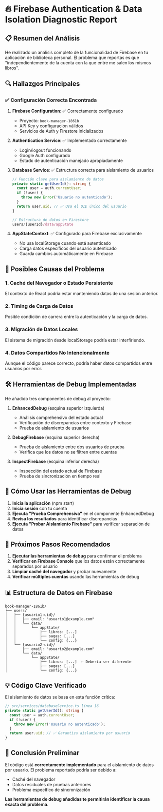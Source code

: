 # 🔥 Firebase Authentication & Data Isolation Diagnostic Report

## 📋 Resumen del Análisis

He realizado un análisis completo de la funcionalidad de Firebase en tu aplicación de biblioteca personal. El problema que reportas es que "independientemente de la cuenta con la que entre me salen los mismos libros".

## 🔍 Hallazgos Principales

### ✅ **Configuración Correcta Encontrada**

1. **Firebase Configuration**: ✅ Correctamente configurado
   - Proyecto: `book-manager-1861b`
   - API Key y configuración válidos
   - Servicios de Auth y Firestore inicializados

2. **Authentication Service**: ✅ Implementado correctamente
   - Login/logout funcionando
   - Google Auth configurado
   - Estado de autenticación manejado apropiadamente

3. **Database Service**: ✅ Estructura correcta para aislamiento de usuarios
   ```typescript
   // Función clave para aislamiento de datos
   private static getUserId(): string {
     const user = auth.currentUser;
     if (!user) {
       throw new Error('Usuario no autenticado');
     }
     return user.uid; // ✅ Usa el UID único del usuario
   }
   
   // Estructura de datos en Firestore
   users/{userId}/data/appState
   ```

4. **AppStateContext**: ✅ Configurado para Firebase exclusivamente
   - No usa localStorage cuando está autenticado
   - Carga datos específicos del usuario autenticado
   - Guarda cambios automáticamente en Firebase

## 🚨 **Posibles Causas del Problema**

### 1. **Caché del Navegador o Estado Persistente**
El contexto de React podría estar manteniendo datos de una sesión anterior.

### 2. **Timing de Carga de Datos**
Posible condición de carrera entre la autenticación y la carga de datos.

### 3. **Migración de Datos Locales**
El sistema de migración desde localStorage podría estar interfiriendo.

### 4. **Datos Compartidos No Intencionalmente**
Aunque el código parece correcto, podría haber datos compartidos entre usuarios por error.

## 🛠️ **Herramientas de Debug Implementadas**

He añadido tres componentes de debug al proyecto:

1. **EnhancedDebug** (esquina superior izquierda)
   - Análisis comprehensivo del estado actual
   - Verificación de discrepancias entre contexto y Firebase
   - Prueba de aislamiento de usuarios

2. **DebugFirebase** (esquina superior derecha)
   - Prueba de aislamiento entre dos usuarios de prueba
   - Verifica que los datos no se filtren entre cuentas

3. **InspectFirebase** (esquina inferior derecha)
   - Inspección del estado actual de Firebase
   - Prueba de sincronización en tiempo real

## 🔧 **Cómo Usar las Herramientas de Debug**

1. **Inicia la aplicación** (npm start)
2. **Inicia sesión** con tu cuenta
3. **Ejecuta "Prueba Comprehensiva"** en el componente EnhancedDebug
4. **Revisa los resultados** para identificar discrepancias
5. **Ejecuta "Probar Aislamiento Firebase"** para verificar separación de datos

## 🎯 **Próximos Pasos Recomendados**

1. **Ejecutar las herramientas de debug** para confirmar el problema
2. **Verificar en Firebase Console** que los datos están correctamente separados por usuario
3. **Limpiar caché del navegador** y probar nuevamente
4. **Verificar múltiples cuentas** usando las herramientas de debug

## 📊 **Estructura de Datos en Firebase**

```
book-manager-1861b/
├── users/
│   ├── {usuario1-uid}/
│   │   ├── email: "usuario1@example.com"
│   │   └── data/
│   │       └── appState/
│   │           ├── libros: [...]
│   │           ├── sagas: [...]
│   │           └── config: {...}
│   └── {usuario2-uid}/
│       ├── email: "usuario2@example.com"
│       └── data/
│           └── appState/
│               ├── libros: [...]  ← Debería ser diferente
│               ├── sagas: [...]
│               └── config: {...}
```

## 💡 **Código Clave Verificado**

El aislamiento de datos se basa en esta función crítica:

```typescript
// src/services/databaseService.ts línea 16
private static getUserId(): string {
  const user = auth.currentUser;
  if (!user) {
    throw new Error('Usuario no autenticado');
  }
  return user.uid; // ✅ Garantiza aislamiento por usuario
}
```

## 🏁 **Conclusión Preliminar**

El código está **correctamente implementado** para el aislamiento de datos por usuario. El problema reportado podría ser debido a:

- Caché del navegador
- Datos residuales de pruebas anteriores
- Problema específico de sincronización

**Las herramientas de debug añadidas te permitirán identificar la causa exacta del problema.**